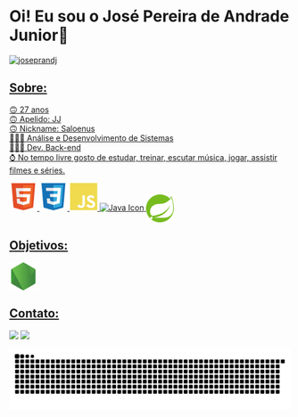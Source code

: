 # Oi! Eu sou o José Pereira de Andrade Junior👋
 <div>
	<a href="https://github.com/joseprandj">
	<img alt="joseprandj" height="170rem" src="https://github-readme-stats.vercel.app/api?username=joseprandj&show_icons=true&theme=gotham&include_all_commits=true&count_private=true" />
<!-- 	<img alt="joseprandj" height="170rem" src="https://github-readme-stats.vercel.app/api/top-langs/?username=joseprandj&layout=default&langs_count=5&theme=gotham&card_width=600rem" /> -->
</div>

## Sobre:
🙃 27 anos <br>
🙃 Apelido: JJ <br>
🙃 Nickname: Saloenus <br>
👨🏾‍💻 Análise e Desenvolvimento de Sistemas <br>
👨🏾‍💻 Dev. Back-end <br>
⌚️ No tempo livre gosto de estudar, treinar, escutar música, jogar, assistir filmes e séries.

<div>
	<img alt="HTML Icon" height="50" width="50" src="https://raw.githubusercontent.com/devicons/devicon/master/icons/html5/html5-original.svg">
	<img alt="CSS Icon" height="50" width="50" src="https://raw.githubusercontent.com/devicons/devicon/master/icons/css3/css3-original.svg">
	<img alt="Js Icon" height="50" width="50" src="https://raw.githubusercontent.com/devicons/devicon/master/icons/javascript/javascript-plain.svg">
	<img alt="Java Icon" height="50" width="50" src="https://raw.githubusercontent.com/devicons/devicon/master/icons/java-original.svg">
	<img align="center" alt="Spring Icon" height="50" width="50" src="https://raw.githubusercontent.com/devicons/devicon/54cfe13ac10eaa1ef817a343ab0a9437eb3c2e08/icons/spring/spring-original.svg">
</div>

## Objetivos: 
<div>
	<img align="center" alt="Nodejs Icon" height="50" width="50" src="https://raw.githubusercontent.com/devicons/devicon/master/icons/nodejs/nodejs-original.svg">
</div>

## Contato:
<a href="https://www.linkedin.com/in/joseprandj/" target="_blank">
<img src="https://img.shields.io/badge/LinkedIn-0077B5?style=for-the-badge&logo=linkedin&logoColor=white" target="_blank"></a>	
<a href = "mailto:juniorj53@gmail.com">
<img src="https://img.shields.io/badge/Gmail-D14836?style=for-the-badge&logo=gmail&logoColor=white" target="_blank"></a>

![Snake animation](https://github.com/joseprandj/joseprandj/blob/output/github-contribution-grid-snake.svg)
